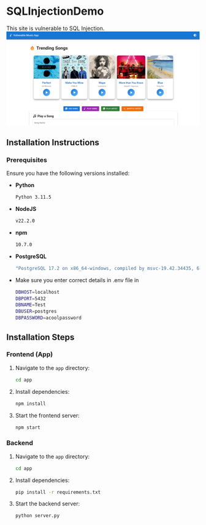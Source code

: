 # SQLInjectionDemo

This site is vulnerable to SQL Injection.
![Homepage](Others/homepage.png)

## Installation Instructions

### Prerequisites  
Ensure you have the following versions installed:  

- **Python**  
    ```sh
    Python 3.11.5
    ```
- **NodeJS**  
    ```sh
    v22.2.0
    ```
- **npm**  
    ```sh
    10.7.0
    ```
- **PostgreSQL**  
    ```sh
    "PostgreSQL 17.2 on x86_64-windows, compiled by msvc-19.42.34435, 64-bit"
    ```
- Make sure you enter correct details in .env file in 
    ```sh
    DBHOST=localhost
    DBPORT=5432
    DBNAME=Test
    DBUSER=postgres
    DBPASSWORD=acoolpassword
    ```

## Installation Steps

### Frontend (App)
1. Navigate to the `app` directory:
    ```sh
    cd app
    ```
2. Install dependencies:
    ```sh
    npm install
    ```
3. Start the frontend server:
    ```sh
    npm start
    ```

### Backend
1. Navigate to the `app` directory:
    ```sh
    cd app
    ```
2. Install dependencies:
    ```sh
    pip install -r requirements.txt
    ```
3. Start the backend server:
    ```sh
    python server.py
    ```


